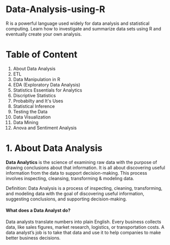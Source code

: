 # Data-Analysis-using-R
R is a powerful language used widely for data analysis and statistical computing. Learn how to investigate and summarize data sets using R and eventually create your own analysis.

# Table of Content
1. About Data Analysis
2. ETL
3. Data Manipulation in R
4. EDA (Exploratory Data Analysis)
5. Statistics Essentials for Analytics
6. Discriptive Statistics
7. Probabilty and It's Uses
8. Statistical Inference
9. Testing the Data
10. Data Visualization
11. Data Mining
12. Anova and Sentiment Analysis


# 1. About Data Analysis
**Data Analytics** is the science of examining raw data with the purpose of drawing conclusions about that information. It is all about discovering useful information from the data to support decision-making. This process involves inspecting, cleansing, transforming & modeling data.

Definition: Data Analysis is a process of inspecting, cleaning, transforming, and modeling data with the goal of discovering useful information, suggesting conclusions, and supporting decision-making.

#### What does a Data Analyst do?
Data analysts translate numbers into plain English. Every business collects data, like sales figures, market research, logistics, or transportation costs. A data analyst’s job is to take that data and use it to help companies to make better business decisions.

